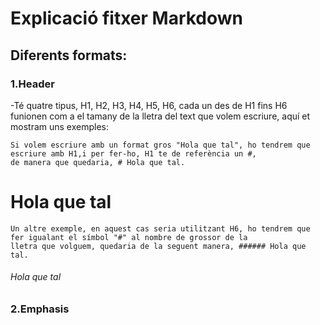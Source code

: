 # Explicació fitxer Markdown

## Diferents formats:

### 1.Header

  -Té quatre tipus, H1, H2, H3, H4, H5, H6, cada un des de H1 fins H6 funionen com a el tamany de la lletra del text que volem
  escriure, aquí et mostram uns exemples:
  
  ```
  Si volem escriure amb un format gros "Hola que tal", ho tendrem que escriure amb H1,i per fer-ho, H1 te de referència un #,
  de manera que quedaria, # Hola que tal.
  ```
  
  # Hola que tal

  ```
  Un altre exemple, en aquest cas seria utilitzant H6, ho tendrem que fer igualant el símbol "#" al nombre de grossor de la 
  lletra que volguem, quedaria de la seguent manera, ###### Hola que tal.
  ```
  ###### Hola que tal
  
### 2.Emphasis

  
